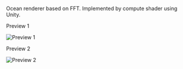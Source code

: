 Ocean renderer based on FFT. Implemented by compute shader using Unity.



Preview 1

![Preview 1](https://wpn-zju.github.io/res/image/ocean1.png)



Preview 2

![Preview 2](https://wpn-zju.github.io/res/image/ocean2.png)